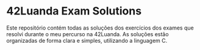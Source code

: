 
# 42Luanda Exam Solutions

Este repositório contém todas as soluções dos exercícios dos exames que resolvi durante o meu percurso na 42Luanda. As soluções estão organizadas de forma clara e simples, utilizando a linguagem C.
